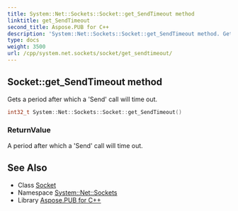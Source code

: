 ```yaml
---
title: System::Net::Sockets::Socket::get_SendTimeout method
linktitle: get_SendTimeout
second_title: Aspose.PUB for C++
description: 'System::Net::Sockets::Socket::get_SendTimeout method. Gets a period after which a ''Send'' call will time out in C++.'
type: docs
weight: 3500
url: /cpp/system.net.sockets/socket/get_sendtimeout/
---
```

## Socket::get_SendTimeout method


Gets a period after which a 'Send' call will time out.

```cpp
int32_t System::Net::Sockets::Socket::get_SendTimeout()
```


### ReturnValue

A period after which a 'Send' call will time out.

## See Also

* Class [Socket](../)
* Namespace [System::Net::Sockets](../../)
* Library [Aspose.PUB for C++](../../../)
